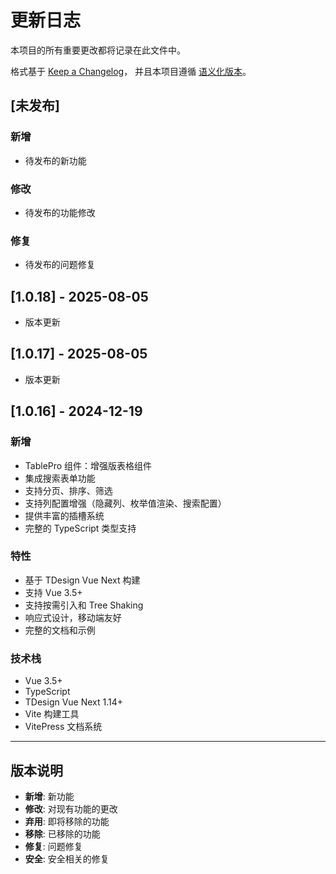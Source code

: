 # 更新日志

本项目的所有重要更改都将记录在此文件中。

格式基于 [Keep a Changelog](https://keepachangelog.com/zh-CN/1.0.0/)，
并且本项目遵循 [语义化版本](https://semver.org/lang/zh-CN/)。

## [未发布]

### 新增
- 待发布的新功能

### 修改
- 待发布的功能修改

### 修复
- 待发布的问题修复

## [1.0.18] - 2025-08-05

- 版本更新


## [1.0.17] - 2025-08-05

- 版本更新


## [1.0.16] - 2024-12-19

### 新增
- TablePro 组件：增强版表格组件
- 集成搜索表单功能
- 支持分页、排序、筛选
- 支持列配置增强（隐藏列、枚举值渲染、搜索配置）
- 提供丰富的插槽系统
- 完整的 TypeScript 类型支持

### 特性
- 基于 TDesign Vue Next 构建
- 支持 Vue 3.5+
- 支持按需引入和 Tree Shaking
- 响应式设计，移动端友好
- 完整的文档和示例

### 技术栈
- Vue 3.5+
- TypeScript
- TDesign Vue Next 1.14+
- Vite 构建工具
- VitePress 文档系统

---

## 版本说明

- **新增**: 新功能
- **修改**: 对现有功能的更改
- **弃用**: 即将移除的功能
- **移除**: 已移除的功能
- **修复**: 问题修复
- **安全**: 安全相关的修复